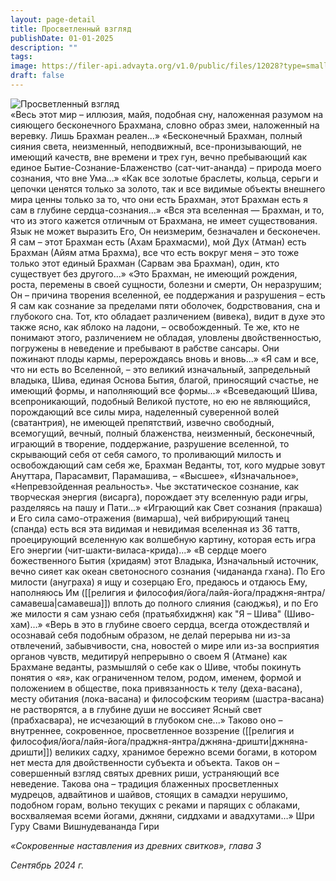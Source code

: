 ```yaml
---
layout: page-detail
title: Просветленный взгляд
publishDate: 01-01-2025
description: ""
tags:
image: https://filer-api.advayta.org/v1.0/public/files/12028?type=small
draft: false
---
```

![Просветленный взгляд](https://filer-api.advayta.org/v1.0/public/files/12028?size=medium "Просветленный взгляд")  
«Весь этот мир – иллюзия, майя, подобная сну,  наложенная разумом на сияющего бесконечного Брахмана,  словно образ змеи, наложенный на веревку.  Лишь Брахман реален...»  «Бесконечный Брахман, полный сияния света, неизменный,  неподвижный, все-пронизывающий, не имеющий качеств, вне времени и трех гун,  вечно пребывающий как единое Бытие-Сознание-Блаженство (сат-чит-ананда) –  природа моего сознания, что вне Ума…»  «Как все золотые браслеты, кольца,  серьги и цепочки ценятся только за золото,  так и все видимые объекты внешнего мира ценны только за то,  что они есть Брахман, этот Брахман есть я сам в глубине сердца-сознания…»  «Вся эта вселенная — Брахман, и то, что из этого кажется отличным от Брахмана,  не имеет существования.  Язык не может выразить Его, Он неизмерим, безначален и бесконечен.  Я сам – этот Брахман есть (Ахам Брахмасми),  мой Дух (Атман) есть Брахман (Айям атма Брахма),  все что есть вокруг меня – это тоже только этот единый Брахман (Сарвам эва Брахман),  один, кто существует без другого…»  «Это Брахман, не имеющий рождения, роста, перемены в своей сущности, болезни и смерти, Он неразрушим; Он – причина творения вселенной, ее поддержания и разрушения – есть Я сам как сознание за пределами пяти оболочек, бодрствования, сна и глубокого сна.  Тот, кто обладает различением (вивека), видит в духе это также ясно,  как яблоко на ладони, – освобожденный.  Те же, кто не понимают этого, различением не обладая, уловлены двойственностью,  погружены в неведение и пребывают в рабстве сансары.  Они пожинают плоды кармы, перерождаясь вновь и вновь...»  «Я сам и все, что ни есть во Вселенной, – это великий изначальный, запредельный владыка,  Шива, единая Основа Бытия, благой, приносящий счастье, не имеющий формы, и наполняющий все формы...»  «Всеведающий Шива, всепроникающий, подобный Великой пустоте,  но ею не являющийся, порождающий все силы мира,  наделенный суверенной волей (сватантрия),  не имеющей препятствий, извечно свободный, всемогущий, вечный,  полный блаженства, неизменный, бесконечный,  играющий в творение, поддержание, разрушение вселенной,  то скрывающий себя от себя самого,  то проливающий милость и освобождающий сам себя же,  Брахман Веданты,  тот, кого мудрые зовут Ануттара, Парасамвит,  Парамашива, – «Высшее», «Изначальное», «Непревзойденная реальность».  Чье экстатическое сознание, как творческая энергия (висарга),  порождает эту вселенную ради игры, разделяясь на пашу и Пати…»  «Играющий как Свет сознания (пракаша)  и Его сила само-отражения (вимарша),  чей вибрирующий танец (спанда) есть вся эта видимая и невидимая вселенная из 36 таттв,  проецирующий вселенную как волшебную картину,  которая есть игра Его энергии (чит-шакти-виласа-крида)...»  «В сердце моего божественного Бытия (хридаям)  этот Владыка, Изначальный источник, вечно сияет  как океан светоносного сознания (чидананда гхана).  По Его милости (ануграха) я ищу и созерцаю Его,  предаюсь и отдаюсь Ему, наполняюсь Им ([[религия и философия/йога/лайя-йога/праджня-янтра/самавеша|самавеша]])  вплоть до полного слияния (саюджья),  и по Его же милости я сам узнаю себя (пратьябхиджня)  как "Я – Шива" (Шиво-хам)…»  «Верь в это в глубине своего сердца,  всегда отождествляй и осознавай себя подобным образом,  не делай перерыва ни из-за отвлечений, забывчивости, сна, новостей о мире или из-за восприятия органов чувств,  медитируй непрерывно о своем Я (Атмане) как Брахмане веданты,  размышляй о себе как о Шиве,  чтобы покинуть понятия о «я»,  как ограниченном телом, родом, именем, формой и положением в обществе,  пока привязанность к телу (деха-васана),  месту обитания (лока-васана) и философским теориям (шастра-васана) не растворятся,  а в глубине души не воссияет Ясный свет (прабхасвара),  не исчезающий в глубоком сне...»  Таково оно – внутреннее,  сокровенное, просветленное воззрение ([[религия и философия/йога/лайя-йога/праджня-янтра/джняна-дришти|джняна-дришти]]) великих садху,  хранимое бережно всеми богами,  в котором нет места для двойственности субъекта и объекта.  Таков он – совершенный взгляд святых древних риши,  устраняющий все неведение.  Такова она – традиция блаженных просветленных мудрецов,  адвайтинов и шайвов,  стоящих в самадхи нерушимо, подобном горам,  вольно текущих с реками и парящих с облаками,  восхваляемая всеми йогами, джняни,  сиддхами и авадхутами…»
 Шри Гуру Свами Вишнудевананда Гири

 *«Сокровенные наставления из древних свитков», глава 3*  

 *Сентябрь 2024 г.* 
  
  
